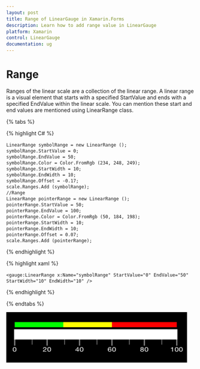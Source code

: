 ```yaml
---
layout: post
title: Range of LinearGauge in Xamarin.Forms
description: Learn how to add range value in LinearGauge
platform: Xamarin
control: LinearGauge
documentation: ug
---
```

# Range

Ranges of the linear scale are a collection of the linear range. A linear range is a visual element that starts with a specified StartValue and ends with a specified EndValue within the linear scale. You can mention these start and end values are mentioned using LinearRange class.

{% tabs %}

{% highlight C# %}

	LinearRange symbolRange = new LinearRange ();
    symbolRange.StartValue = 0;
    symbolRange.EndValue = 50;
    symbolRange.Color = Color.FromRgb (234, 248, 249);
    symbolRange.StartWidth = 10;
    symbolRange.EndWidth = 10;
    symbolRange.Offset = -0.17;
    scale.Ranges.Add (symbolRange);
    //Range
    LinearRange pointerRange = new LinearRange ();
    pointerRange.StartValue = 50;
    pointerRange.EndValue = 100;
    pointerRange.Color = Color.FromRgb (50, 184, 198);
    pointerRange.StartWidth = 10;
    pointerRange.EndWidth = 10; 
    pointerRange.Offset = 0.07;                       
    scale.Ranges.Add (pointerRange); 
	
{% endhighlight %}

{% highlight xaml %}

	<gauge:LinearRange x:Name="symbolRange" StartValue="0" EndValue="50" StartWidth="10" EndWidth="10" />
	
{% endhighlight %}

{% endtabs %}


![](images/Range.png)